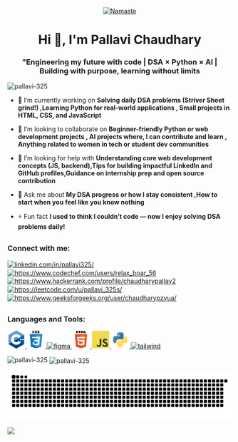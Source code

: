 <p align="center" width=70%>
  <a href="https://user-images.githubusercontent.com/74038190/225813708-98b745f2-7d22-48cf-9150-083f1b00d6c9.gif"><img width="400" src="https://user-images.githubusercontent.com/74038190/225813708-98b745f2-7d22-48cf-9150-083f1b00d6c9.gif"  title="Namaste" ref="https://www.instagram.com/surajagr_01/"></a>
</p>

## <h1 align="center">Hi 👋, I'm Pallavi Chaudhary</h1>
<h3 align="center">"Engineering my future with code | DSA × Python × AI | Building with purpose, learning without limits</h3>


<p align="left"> <img src="https://komarev.com/ghpvc/?username=pallavi-325&label=Profile%20views&color=0e75b6&style=flat" alt="pallavi-325" /> </p>


- 🔭 I’m currently working on **Solving daily DSA problems (Striver Sheet grind!) ,Learning Python for real-world applications , Small projects in HTML, CSS, and JavaScript**



- 👯 I’m looking to collaborate on **Beginner-friendly Python or web development projects , AI projects where, I can contribute and learn , Anything related to women in tech or student dev communities**

- 🤝 I’m looking for help with **Understanding core web development concepts (JS, backend),Tips for building impactful LinkedIn and GitHub profiles,Guidance on internship prep and open source contribution**



- 💬 Ask me about **My DSA progress or how I stay consistent ,How to start when you feel like you know nothing**



- ⚡ Fun fact **I used to think I couldn’t code — now I enjoy solving DSA problems daily!**

## <h3 align="left">Connect with me:</h3>
<p align="left">
<a href="https://linkedin.com/in/linkedin.com/in/pallavi325/" target="blank"><img align="center" src="https://raw.githubusercontent.com/rahuldkjain/github-profile-readme-generator/master/src/images/icons/Social/linked-in-alt.svg" alt="linkedin.com/in/pallavi325/" height="30" width="40" /></a>
<a href="https://www.codechef.com/users/https://www.codechef.com/users/relax_boar_56" target="blank"><img align="center" src="https://cdn.jsdelivr.net/npm/simple-icons@3.1.0/icons/codechef.svg" alt="https://www.codechef.com/users/relax_boar_56" height="30" width="40" /></a>
<a href="https://www.hackerrank.com/https://www.hackerrank.com/profile/chaudharypallav2" target="blank"><img align="center" src="https://raw.githubusercontent.com/rahuldkjain/github-profile-readme-generator/master/src/images/icons/Social/hackerrank.svg" alt="https://www.hackerrank.com/profile/chaudharypallav2" height="30" width="40" /></a>
<a href="https://www.leetcode.com/https://leetcode.com/u/pallavi_325s/" target="blank"><img align="center" src="https://raw.githubusercontent.com/rahuldkjain/github-profile-readme-generator/master/src/images/icons/Social/leet-code.svg" alt="https://leetcode.com/u/pallavi_325s/" height="30" width="40" /></a>
<a href="https://auth.geeksforgeeks.org/user/https://www.geeksforgeeks.org/user/chaudharypzyua/" target="blank"><img align="center" src="https://raw.githubusercontent.com/rahuldkjain/github-profile-readme-generator/master/src/images/icons/Social/geeks-for-geeks.svg" alt="https://www.geeksforgeeks.org/user/chaudharypzyua/" height="30" width="40" /></a>
</p>

## <h3 align="left">Languages and Tools:</h3>
<p align="left"> <a href="https://www.w3schools.com/cpp/" target="_blank" rel="noreferrer"> <img src="https://raw.githubusercontent.com/devicons/devicon/master/icons/cplusplus/cplusplus-original.svg" alt="cplusplus" width="40" height="40"/> </a> <a href="https://www.w3schools.com/css/" target="_blank" rel="noreferrer"> <img src="https://raw.githubusercontent.com/devicons/devicon/master/icons/css3/css3-original-wordmark.svg" alt="css3" width="40" height="40"/> </a> <a href="https://www.figma.com/" target="_blank" rel="noreferrer"> <img src="https://www.vectorlogo.zone/logos/figma/figma-icon.svg" alt="figma" width="40" height="40"/> </a> <a href="https://www.w3.org/html/" target="_blank" rel="noreferrer"> <img src="https://raw.githubusercontent.com/devicons/devicon/master/icons/html5/html5-original-wordmark.svg" alt="html5" width="40" height="40"/> </a> <a href="https://developer.mozilla.org/en-US/docs/Web/JavaScript" target="_blank" rel="noreferrer"> <img src="https://raw.githubusercontent.com/devicons/devicon/master/icons/javascript/javascript-original.svg" alt="javascript" width="40" height="40"/> </a> <a href="https://www.python.org" target="_blank" rel="noreferrer"> <img src="https://raw.githubusercontent.com/devicons/devicon/master/icons/python/python-original.svg" alt="python" width="40" height="40"/> </a> <a href="https://tailwindcss.com/" target="_blank" rel="noreferrer"> <img src="https://www.vectorlogo.zone/logos/tailwindcss/tailwindcss-icon.svg" alt="tailwind" width="40" height="40"/> </a> </p>

<p><img align="left" src="https://github-readme-stats.vercel.app/api/top-langs?username=pallavi-325&show_icons=true&locale=en&layout=compact" alt="pallavi-325" /></p>

<p>&nbsp;<img align="center" src="https://github-readme-stats.vercel.app/api?username=pallavi-325&show_icons=true&locale=en" alt="pallavi-325" /></p>






![Snake animation Contribution Graph](https://raw.githubusercontent.com/Anmol-Baranwal/Anmol-Baranwal/output/github-contribution-grid-snake-dark.svg)

<img src="https://www.animatedimages.org/data/media/562/animated-line-image-0184.gif" width="1920" />










